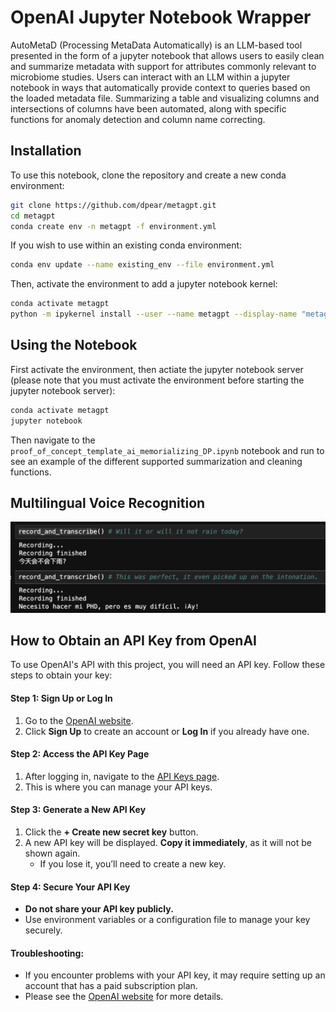 # OpenAI Jupyter Notebook Wrapper

AutoMetaD (Processing MetaData Automatically) is an LLM-based tool presented in the form of a jupyter notebook that allows users to easily clean and summarize metadata with support for attributes commonly relevant to microbiome studies. Users can interact with an LLM within a jupyter notebook in ways that automatically provide context to queries based on the loaded metadata file. Summarizing a table and visualizing columns and intersections of columns have been automated, along with specific functions for anomaly detection and column name correcting. 


## Installation

To use this notebook, clone the repository and create a new conda environment:

```bash
git clone https://github.com/dpear/metagpt.git
cd metagpt
conda create env -n metagpt -f environment.yml
```

If you wish to use within an existing conda environment:
```bash
conda env update --name existing_env --file environment.yml
```

Then, activate the environment to add a jupyter notebook kernel:
```bash
conda activate metagpt
python -m ipykernel install --user --name metagpt --display-name "metagpt"
```

## Using the Notebook

First activate the environment, then actiate the jupyter notebook server (please note that you must activate the environment before starting the jupyter notebook server):
```bash
conda activate metagpt
jupyter notebook
```
Then navigate to the `proof_of_concept_template_ai_memorializing_DP.ipynb` notebook and run to see an example of the different supported summarization and cleaning functions.

## Multilingual Voice Recognition
![here](examples/img/multilingual-voice.png)

## How to Obtain an API Key from OpenAI

To use OpenAI's API with this project, you will need an API key. Follow these steps to obtain your key:

#### Step 1: Sign Up or Log In
1. Go to the [OpenAI website](https://platform.openai.com/).
2. Click **Sign Up** to create an account or **Log In** if you already have one.

#### Step 2: Access the API Key Page
1. After logging in, navigate to the [API Keys page](https://platform.openai.com/account/api-keys).
2. This is where you can manage your API keys.

#### Step 3: Generate a New API Key
1. Click the **+ Create new secret key** button.
2. A new API key will be displayed. **Copy it immediately**, as it will not be shown again.
   - If you lose it, you’ll need to create a new key.

#### Step 4: Secure Your API Key
- **Do not share your API key publicly.**
- Use environment variables or a configuration file to manage your key securely.

#### Troubleshooting:
- If you encounter problems with your API key, it may require setting up an account that has a paid subscription plan. 
- Please see the [OpenAI website](https://platform.openai.com/) for more details.
